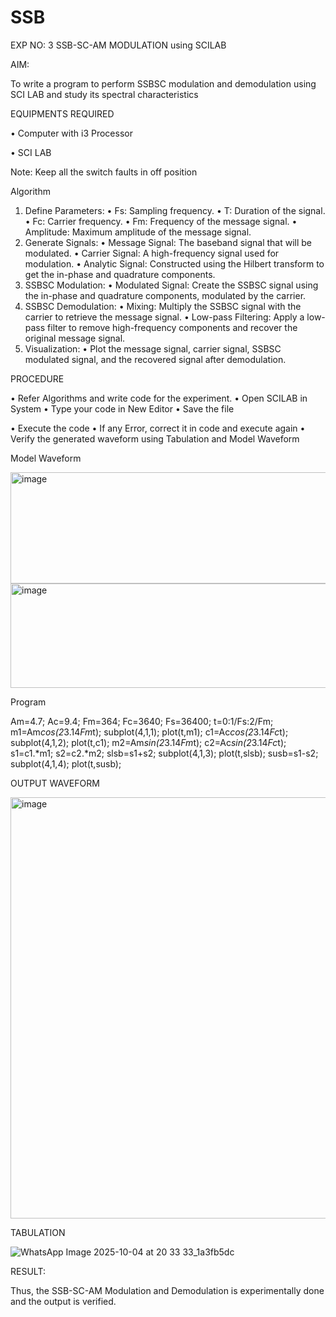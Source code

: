 # SSB

EXP NO: 3	SSB-SC-AM MODULATION using SCILAB

AIM:

To write a program to perform SSBSC modulation and demodulation using SCI LAB and study its spectral characteristics

EQUIPMENTS REQUIRED

•	Computer with i3 Processor

•	SCI LAB

Note: Keep all the switch faults in off position


Algorithm
1.	Define Parameters:
•	Fs: Sampling frequency.
•	T: Duration of the signal.
•	Fc: Carrier frequency.
•	Fm: Frequency of the message signal.
•	Amplitude: Maximum amplitude of the message signal.
2.	Generate Signals:
•	Message Signal: The baseband signal that will be modulated.
•	Carrier Signal: A high-frequency signal used for modulation.
•	Analytic Signal: Constructed using the Hilbert transform to get the in-phase and quadrature components.
3.	SSBSC Modulation:
•	Modulated Signal: Create the SSBSC signal using the in-phase and quadrature components, modulated by the carrier.
4.	SSBSC Demodulation:
•	Mixing: Multiply the SSBSC signal with the carrier to retrieve the message signal.
•	Low-pass Filtering: Apply a low-pass filter to remove high-frequency components and recover the original message signal.
5.	Visualization:
•	Plot the message signal, carrier signal, SSBSC modulated signal, and the recovered signal after demodulation.


PROCEDURE

•	Refer Algorithms and write code for the experiment.
•	Open SCILAB in System
•	Type your code in New Editor
•	Save the file
 
•	Execute the code
•	If any Error, correct it in code and execute again
•	Verify the generated waveform using Tabulation and Model Waveform

Model Waveform

<img width="704" height="178" alt="image" src="https://github.com/user-attachments/assets/32ee29b3-0d95-4192-9762-972d50c05c90" />
<img width="706" height="167" alt="image" src="https://github.com/user-attachments/assets/bff0d8fd-d679-444e-af37-0b34585853c1" />

Program

Am=4.7;
Ac=9.4;
Fm=364;
Fc=3640;
Fs=36400;
t=0:1/Fs:2/Fm;
m1=Am*cos(2*3.14*Fm*t);
subplot(4,1,1);
plot(t,m1);
c1=Ac*cos(2*3.14*Fc*t);
subplot(4,1,2);
plot(t,c1);
m2=Am*sin(2*3.14*Fm*t);
c2=Ac*sin(2*3.14*Fc*t);
s1=c1.*m1;
s2=c2.*m2;
slsb=s1+s2;
subplot(4,1,3);
plot(t,slsb);
susb=s1-s2;
subplot(4,1,4);
plot(t,susb);

OUTPUT WAVEFORM

<img width="757" height="674" alt="image" src="https://github.com/user-attachments/assets/fab2996e-0470-4ada-9456-6ee677f8ea5e" />

TABULATION

![WhatsApp Image 2025-10-04 at 20 33 33_1a3fb5dc](https://github.com/user-attachments/assets/943cca42-1e2c-4fe2-8172-bfb231b6f7de)








RESULT:

Thus, the SSB-SC-AM Modulation and Demodulation is experimentally done and the output is verified.





